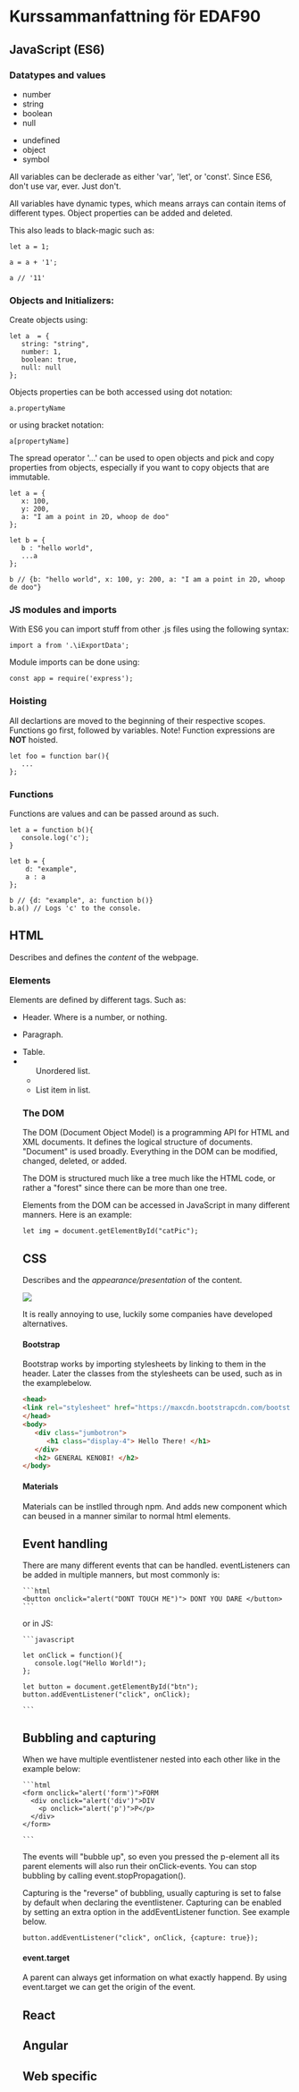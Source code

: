# Kurssammanfattning för EDAF90
## JavaScript (ES6)
### Datatypes and values

   * number
   * string
   * boolean
   * null

   - undefined
   - object
   - symbol

All variables can be declerade as either 'var', 'let', or 'const'. Since ES6, don't use var, ever. Just don't.

All variables have dynamic types, which means arrays can contain items of different types. Object properties can be added and deleted.

This also leads to black-magic such as:
~~~~
let a = 1;

a = a + '1';

a // '11'
~~~~

### Objects and Initializers:

Create objects using:
~~~~
let a  = {
   string: "string",
   number: 1,
   boolean: true,
   null: null
};
~~~~

Objects properties can be both accessed using dot notation:
~~~~
a.propertyName
~~~~
or using bracket notation:
~~~~
a[propertyName]
~~~~

The spread operator '...' can be used to open objects and pick and copy properties from objects, especially if you want to copy objects that are immutable.

~~~~
let a = {
   x: 100,
   y: 200,
   a: "I am a point in 2D, whoop de doo"
}; 

let b = {
   b : "hello world",
   ...a
};

b // {b: "hello world", x: 100, y: 200, a: "I am a point in 2D, whoop de doo"}
~~~~ 

### JS modules and imports

With ES6 you can import stuff from other .js files using the following syntax:

~~~~
import a from '.\iExportData';
~~~~

Module imports can be done using:

~~~~
const app = require('express');
~~~~

### Hoisting 

All declartions are moved to the beginning of their respective scopes. Functions go first, followed by variables. Note! Function expressions are **NOT** hoisted. 

~~~~
let foo = function bar(){
   ...
};
~~~~

### Functions

Functions are values and can be passed around as such.

~~~~
let a = function b(){
   console.log('c');
}

let b = {
    d: "example",
    a : a
};

b // {d: "example", a: function b()}
b.a() // Logs 'c' to the console.
~~~~
## HTML

Describes and defines the *content* of the webpage.

### Elements
Elements are defined by different tags.
Such as:
* <hx> Header. Where is a number, or nothing.  
* <p> Paragraph. 
* <table> Table.
* <ul> Unordered list.
* <li> List item in list.

### The DOM

The DOM (Document Object Model) is a programming API for HTML and XML documents. It defines the logical structure of documents. "Document" is used broadly. Everything in the DOM can be modified, changed, deleted, or added.

The DOM is structured much like a tree much like the HTML code, or rather a "forest" since there can be more than one tree.

Elements from the DOM can be accessed in JavaScript in many different manners. Here is an example:
 
~~~~
let img = document.getElementById("catPic");
~~~~


## CSS

Describes and the *appearance/presentation* of the content.

<img src = "https://images-na.ssl-images-amazon.com/images/I/61i-Tg4jpZL._SL1205_.jpg" />

It is really annoying to use, luckily some companies have developed alternatives. 

#### Bootstrap

Bootstrap works by importing stylesheets by linking to them in the header.
Later the classes from the stylesheets can be used, such as in the examplebelow.

```html
<head>
<link rel="stylesheet" href="https://maxcdn.bootstrapcdn.com/bootstrap/3.4.0/css/bootstrap.min.css">
</head>
<body>
   <div class="jumbotron">
      <h1 class="display-4"> Hello There! </h1>
   </div>
   <h2> GENERAL KENOBI! </h2>
</body>
```
#### Materials

Materials can be instlled through npm. And adds new component which can beused in a manner similar to normal html elements.

## Event handling
There are many different events that can be handled. eventListeners can be added in multiple manners, but most commonly is:

~~~~
```html
<button onclick="alert("DONT TOUCH ME")"> DONT YOU DARE </button>
```
~~~~
or in JS:

~~~~
```javascript

let onClick = function(){
   console.log("Hello World!");
};

let button = document.getElementById("btn");
button.addEventListener("click", onClick);

```
~~~~

## Bubbling and capturing
When we have multiple eventlistener nested into each other like in the example below:
~~~~
```html
<form onclick="alert('form')">FORM
  <div onclick="alert('div')">DIV
    <p onclick="alert('p')">P</p>
  </div>
</form>

```
~~~~

The events will "bubble up", so even you pressed the p-element all its parent elements will also run their onClick-events.
You can stop bubbling by calling event.stopPropagation().

Capturing is the "reverse" of bubbling, usually capturing is set to false by default when declaring the eventlistener. Capturing can be enabled by setting an extra option in the addEventListener function. See example below.

~~~~
button.addEventListener("click", onClick, {capture: true});
~~~~



#### event.target
A parent can always get information on what exactly happend. By using event.target we can get the origin of the event.


###

## React

## Angular

## Web specific 
